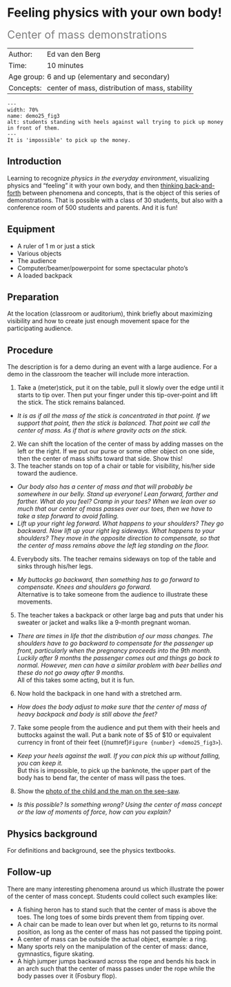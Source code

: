 # Feeling physics with your own body!
<span style="font-size: 25px; color: gray;">Center of mass demonstrations</span>

<table style="width: 100%; border-collapse: collapse; border: none;">
    <tr style="background-color: var(--background-color);">  
        <td style="text-align: left; padding: 3px; border: none; color: var(--text-color)">Author:</td>
        <td style="text-align: left; padding: 3px; border: none; color: var(--text-color)">Ed van den Berg</td>
    </tr>
    <tr style="background-color: var(--background-color);"> 
        <td style="text-align: left; padding: 3px; border: none; color: var(--text-color)">Time:</td>
        <td style="text-align: left; padding: 3px; border: none; color: var(--text-color)">10 minutes</td>
    </tr>
    <tr style="background-color: var(--background-color);"> 
        <td style="text-align: left; padding: 3px; border: none; color: var(--text-color)">Age group:</td>
        <td style="text-align: left; padding: 3px; border: none; color: var(--text-color)">6 and up (elementary and secondary)</td>
    </tr>
    <tr style="background-color: var(--background-color);"> 
        <td style="text-align: left; padding: 3px; border: none; color: var(--text-color)">Concepts:</td>
        <td style="text-align: left; padding: 3px; border: none; color: var(--text-color)">center of mass, distribution of mass, stability</td>
    </tr>
</table>

```{figure} demo25_figure3.png
---
width: 70%
name: demo25_fig3
alt: students standing with heels against wall trying to pick up money in front of them.
---
It is 'impossible' to pick up the money.
```

## Introduction
Learning to recognize *physics in the everyday environment*, visualizing physics and “feeling” it with your own body, and then [thinking back-and-forth](../../Pedagogy/BackAndForthThinking.md) between phenomena and concepts, that is the object of this series of demonstrations. That is possible with a class of 30 students, but also with a conference room of 500 students and parents. And it is fun! 

## Equipment
* A ruler of 1 m or just a stick
* Various objects
* The audience
* Computer/beamer/powerpoint for some spectacular photo’s
* A loaded backpack

## Preparation
At the location (classroom or auditorium), think briefly about maximizing visibility and how to create just enough movement space for the participating audience. 

## Procedure
The description is for a demo during an event with a large audience. For a demo in the classroom the teacher will include more interaction. 

1. Take a (meter)stick, put it on the table, pull it slowly over the edge until it starts to tip over. Then put your finger under this tip-over-point and lift the stick. The stick remains balanced.
- *It is as if all the mass of the stick is concentrated in that point. If we support that point, then the stick is balanced. That point we call the center of mass. As if that is where gravity acts on the stick.*
2. We can shift the location of the center of mass by adding masses on the left or the right. If we put our purse or some other object on one side, then the center of mass shifts toward that side. Show this!
3. The teacher stands on top of a chair or table for visibility, his/her side toward the audience.
- *Our body also has a center of mass and that will probably be somewhere in our belly. Stand up everyone! Lean forward, farther and farther. What do you feel? Cramp in your toes? When we lean over so much that our center of mass passes over our toes, then we have to take a step forward to avoid falling.*
- *Lift up your right leg forward. What happens to your shoulders? They go backward. Now lift up your right leg sideways. What happens to your shoulders? They move in the opposite direction to compensate, so that the center of mass remains above the left leg standing on the floor.*
4. Everybody sits. The teacher remains sideways on top of the table and sinks through his/her legs.
- *My buttocks go backward, then something has to go forward to compensate. Knees and shoulders go forward.*\
Alternative is to take someone from the audience to illustrate these movements.
5. The teacher takes a backpack or other large bag and puts that under his sweater or jacket and walks like a 9-month pregnant woman.
- *There are times in life that the distribution of our mass changes. The shoulders have to go backward to compensate for the passenger up front, particularly when the pregnancy proceeds into the 9th month. Luckily after 9 months the passenger comes out and things go back to normal. However, men can have a similar problem with beer bellies and these do not go away after 9 months.*\
All of this takes some acting, but it is fun.
6. Now hold the backpack in one hand with a stretched arm.
- *How does the body adjust to make sure that the center of mass of heavy backpack and body is still above the feet?*
7. Take some people from the audience and put them with their heels and buttocks against the wall. Put a bank note of \$5 of \$10 or equivalent currency in front of their feet ({numref}`Figure {number} <demo25_fig3>`). 
- *Keep your heels against the wall. If you can pick this up without falling, you can keep it.*\
But this is impossible, to pick up the banknote, the upper part of the body has to bend far, the center of mass will pass the toes. 
8.  Show the [photo of the child and the man on the see-saw](https://thenextweb.com/news/uk-tv-on-demand-service-seesaw-is-saved-at-the-death).
- *Is this possible? Is something wrong? Using the center of mass concept or the law of moments of force, how can you explain?*

## Physics background
For definitions and background, see the physics textbooks. 

## Follow-up
There are many interesting phenomena around us which illustrate the power of the center of mass concept. Students could collect such examples like: 
* A fishing heron has to stand such that the center of mass is above the toes. The long toes of some birds prevent them from tipping over. 
* A chair can be made to lean over but when let go, returns to its normal position, as long as the center of mass has not passed the tipping point. 
* A center of mass can be outside the actual object, example: a ring. 
* Many sports rely on the manipulation of the center of mass: dance, gymnastics, figure skating.
* A high jumper jumps backward across the rope and bends his back in an arch such that the center of mass passes under the rope while the body passes over it (Fosbury flop). 
